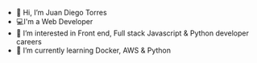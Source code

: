 - 👋 Hi, I’m Juan Diego Torres
- 💻I'm a Web Developer
- 👀 I’m interested in Front end, Full stack Javascript & Python developer careers
- 🌱 I’m currently learning Docker, AWS & Python

<!---
jdtr/jdtr is a ✨ special ✨ repository because its `README.md` (this file) appears on your GitHub profile.
You can click the Preview link to take a look at your changes.
--->
